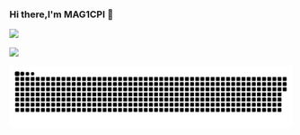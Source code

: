 

### Hi there,I'm MAG1CPI 👋

![](https://github-readme-stats.vercel.app/api/top-langs/?username=MAG1CPI&show_icons=true&layout=compact&theme=dracula")

![](https://github-readme-stats.vercel.app/api?username=MAG1CPI)


![](https://raw.githubusercontent.com/MAG1CPI/MAG1CPI/main/assets/github-contribution-grid-snake.svg)

<!--
**MAG1CPI/MAG1CPI** is a ✨ _special_ ✨ repository because its `README.md` (this file) appears on your GitHub profile.

Here are some ideas to get you started:

- 🔭 I’m currently working on ...
- 🌱 I’m currently learning ...
- 👯 I’m looking to collaborate on ...
- 🤔 I’m looking for help with ...
- 💬 Ask me about ...
- 📫 How to reach me: ...
- 😄 Pronouns: ...
- ⚡ Fun fact: ...
-->

